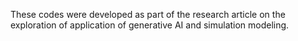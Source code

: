 These codes were developed as part of the research article on the exploration of application of generative AI and simulation modeling.  
